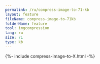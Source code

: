 ```yaml
---
permalink: /ru/compress-image-to-71-kb
layout: feature
fileName: compress-image-to-71kb
folderName: feature
tool: imgcompression
lang: ru
size: 71
type: kb
---
```


{%- include compress-image-to-X.html -%}
